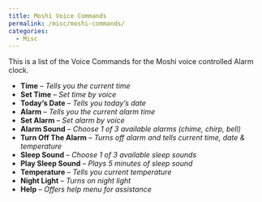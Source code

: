 ```yaml
---
title: Moshi Voice Commands
permalink: /misc/moshi-commands/
categories:
  - Misc
---
```

This is a list of the Voice Commands for the Moshi voice controlled Alarm clock.

  * **Time** &#8211; _Tells you the current time_
  * **Set Time** &#8211; _Set time by voice_
  * **Today&#8217;s Date** &#8211; _Tells you today&#8217;s date_
  * **Alarm** &#8211; _Tells you the current alarm time_
  * **Set Alarm** &#8211; _Set alarm by voice_
  * **Alarm Sound** &#8211; _Choose 1 of 3 available alarms (chime, chirp, bell)_
  * **Turn Off The Alarm** &#8211; _Turns off alarm and tells current time, date & temperature_
  * **Sleep Sound** &#8211; _Choose 1 of 3 available sleep sounds_
  * **Play Sleep Sound** &#8211; _Plays 5 minutes of sleep sound_
  * **Temperature** &#8211; _Tells you current temperature_
  * **Night Light** &#8211; _Turns on night light_
  * **Help** &#8211; _Offers help menu for assistance_
